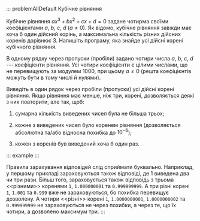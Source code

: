 ::: problemAllDefault
Кубічне рівняння

Кубічне рівняння $ax^3+bx^2+cx+d=0$ задане чотирма своїми коефіцієнтами
$a$, $b$, $c$, $d$ ($a\neq 0$). Як відомо, кубічне рівняння завжди має
хоча б один дійсний корінь, а максимальна кількість різних дійсних
коренів дорівнює 3. Напишіть програму, яка знайде усі дійсні корені
кубічного рівняння.

В одному рядку через пропуски (пробіли) задано чотири числа
$a$, $b$, $c$, $d$ --- коефіцієнти рівняння. Усі чотири коефіцієнти є
цілими числами, що не перевищують за модулем 1000, при цьому $a\neq 0$
(решта коефіцієнтів можуть бути в тому числі й нулями).

Виведіть в один рядок через пробіли (пропуски) усі дійсні корені
рівняння. Якщо рівняння має менше, ніж три, корені, дозволяється деякі з
них повторити, але так, щоб:

1.  сумарна кількість виведених чисел була не більша трьох;

2.  кожне з виведених чисел було коренем рівняння (дозволяється
    абсолютна та/або відносна похибка до $10^{-6}$);

3.  кожен з коренів був виведений хоча б один раз.

::: example
:::

Правила зарахування відповідей слід сприймати буквально. Наприклад, у
першому прикладі зараховуються також відповіді, де 1 виведена два чи три
рази. Більш того, зараховується також відповідь з трьома \<\<різними\>\>
коренями `1`, `1.000000001` та `0.999999999`. А три різні корені `1`,
`1.001` та `0.999` вже не зараховуються, бо похибка перевищує дозволену.
А чотири \<\<різні\>\> корені `1`, `1.0000000001`, `1.0000000002` та
`0.999999999` не зараховуються не через похибки, а через те, що їх
чотири, а дозволено максимум три.
:::
